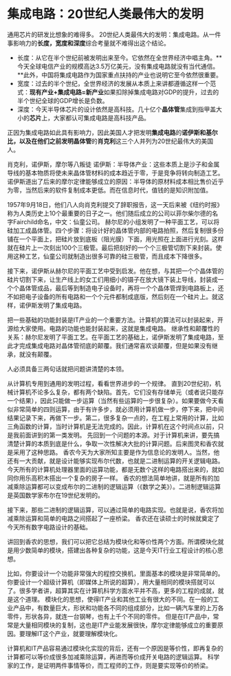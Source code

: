 



# 集成电路：20世纪人类最伟大的发明

通用芯片的研发比想象的难得多。
20世纪人类最伟大的发明：集成电路。从一件事影响力的**长度，宽度和深度**综合考量就不难得出这个结论。

* 长度：从它在半个世纪前被发明出来至今。它依然在全世界经济中唱主角。**今天全球电信产业的规模高达3.5万亿美元，没有集成电路就没有当代通信。**此外，中国将集成电路作为国家重点扶持的产业也说明它至今依然很重要。
* 宽度：过去的半个世纪，全世界经济的发展从本质上来讲都遵循这样一个范式：**现有产业+集成电路=新产业**如果扣除掉集成电路对GDP的提升，过去的半个世纪全球的GDP增长是负数。
* 深度：今天半导体芯片的设计依然是高科技。几十亿个**晶体管**集成到指甲盖大小的**芯片**上，大家都认可集成电路是高科技产品。


正因为集成电路如此具有影响力，因此美国人才把发明**集成电路**的**诺伊斯和基尔比，**以及在他们之前发明**晶体管**的**肖克利**这三个人并列为20世纪最伟大的美国人。

肖克利，诺伊斯，摩尔等八叛徒
诺伊斯：半导体产业：这些本质上是沙子和金属导线的基本物质将使未来晶体管材料的成本趋近于零，于是竞争将转向制造工艺。诺伊斯道出了后来的摩尔定律能够成立的原因：半导体的原材料成本相比售价近乎为零，当然后来的软件复制成本更低。而在信息时代，值钱的是知识附加值。

1957年9月18日，他们八人向肖克利提交了辞职报告，这一天后来被《纽约时报》称为人类历史上10个最重要的日子之一。他们随后成立的公司以菲尔柴尔德的名字Fairchild命名，中文：仙童公司。
赫尔尼的小组发明了一种平面工艺，可以将硅加工成晶体管。四个步骤：将设计好的晶体管内部的电路拍照，然后复制很多份铺在一个平面上，把硅片放到底板（阻光膜）下面，用光照在上面进行光刻。这样就在硅片上一次刻出100个三极管。最后把刻好的一个个三极管切割下来封装。使用这种工艺，仙童公司就制造出很多可靠的硅三极管，而且成本下降很多。

接下来，诺伊斯从赫尔尼的平面工艺中受到启发。他在想，与其把一个个晶体管的硅片切割下来，让生产线上的女工们用细小的镊子在放大镜下装上导线，封装成一个个晶体管成品，最后等到制造电子设备时，再将一个个晶体管焊到电路板上，还不如把电子设备的所有电路和一个个元件都制成底版，然后刻在一个硅片上。就这样，诺伊斯发明了集成电路。


把一些基础的功能封装是IT产业的一个重要方法。计算机的算法可以封装起来，开源给大家使用。电路的功能也能封装起来，这就是集成电路。
继承性和颠覆性的关系：赫尔尼发明了平面工艺。在平面工艺的基础上，诺伊斯发明了集成电路，至此才完成集成电路对晶体管彻底的颠覆。我们通常喜欢谈颠覆，但是如果没有继承，就没有颠覆。

人必须具备三两句话就把问题讲清楚的本领。



从计算机专用到通用的发明过程，看看世界进步的一个规律。
直到20世纪初，机械计算机不论多么复杂，都有两个缺陷。首先，它们没有存储单元（或者说只能存一个结果），因此只能做一步运算（当然有些运算的一步很复杂）。如果要做今天看似非常简单的四则运算，由于有许多步，就必须用计算机做一步，停下来，把中间结果记录下来，再做下一步。第二，很多复杂一点的，在工程上常用的计算，比如三角函数的计算，当时计算机是无法完成的。因此，计算机在这个时间点以前，只是我前面讲到的第一类发明。
先回到一个问题的本源。对于计算机来讲，要先搞清楚计算的本质到底是什么，争取一次性解决大批的计算问题。后来图灵和香农就是采用了这种思路。
香农今天为大家所知主要是作为信息论的发明人。当然，他还有一大贡献，就是设计能够实现布尔代数，也就是二进制运算的开关逻辑电路。今天所有的计算机处理器里面的运算功能，都是无数个这样的电路搭出来的，就如同你用乐高积木搭出一个复杂的房子一样。
香农的想法简单地讲，就是所有的加减乘除运算都可以变成布尔的二进制的逻辑运算（《数学之美》）。二进制逻辑运算是英国数学家布尔在19世纪发明的。

接下来，那些二进制的逻辑运算，可以通过简单的电路实现。也就是说，香农将加减乘除运算和简单的电路之间搭起了一座桥梁。
香农还在读硕士的时候就奠定了今天所有数字电路设计的基础。

讲回到香农的思想，我们可以把它总结为模块化和等价性两个方面。所谓模块化就是用少数简单的模块，搭建出各种复杂的功能，这是今天IT行业工程设计的核心思想。

比如，你要设计一个功能非常强大的程控交换机，里面基本的模块是非常简单的。你要设计一个超级计算机（即媒体上所说的超算），用大量相同的模块搭就可以了。很多学者讲，超算其实在计算机科学方面水平并不高，更多的工程的成就，就是这个道理。
模块化的思想，使得IT产业和其他工业有很大的不同。在一般的工业产品中，有数量巨大，形状和功能各不同的组成部分，比如一辆汽车里的上万各零件，形状各异，就连一台钢琴，也有上千个不同的零件。
但是在IT产品中，常常是大量相同模块的复制，这也是IT产业能发展很快，摩尔定律能够成立的重要原因。要理解IT这个产业，就要理解模块化。

计算机和IT产品容易通过模块化实现的背后，还有一个原因是等价性，即再复杂的计算都可以等价成很多加减乘除运算，再进而等价成开关电路的逻辑运算。
科学家的工作，是证明两件事情等价，而工程师的工作，则是要实现等价的桥梁。

